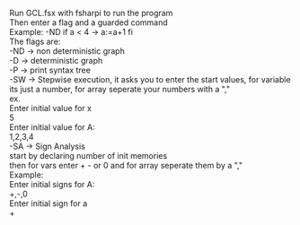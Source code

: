 Run GCL.fsx with fsharpi to run the program  
Then enter a flag and a guarded command  
Example: -ND if a < 4 -> a:=a+1 fi  
The flags are:  
-ND -> non deterministic graph  
-D -> deterministic graph  
-P -> print syntax tree  
-SW -> Stepwise execution, it asks you to enter the start values,
    for variable its just a number, for array seperate your numbers  with a ","  
    ex.  
    Enter initial value for x  
    5  
    Enter initial value for A:  
    1,2,3,4  
-SA -> Sign Analysis  
        start by declaring number of init memories  
        then for vars enter + - or 0
        and for array seperate them by a ","  
        Example:   
        Enter initial signs for A:  
        +,-,0  
        Enter initial sign for a  
        +  
